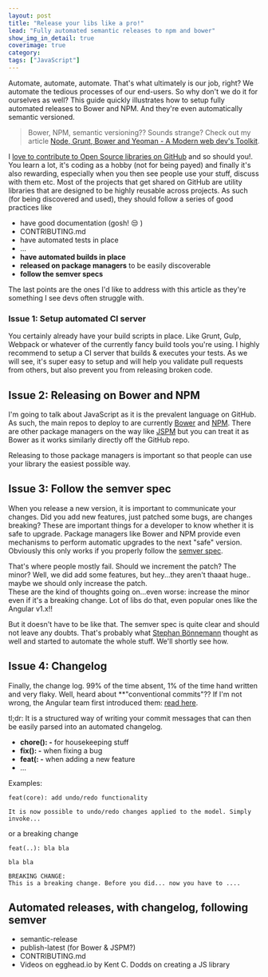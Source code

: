 ```yaml
---
layout: post
title: "Release your libs like a pro!"
lead: "Fully automated semantic releases to npm and bower"
show_img_in_detail: true
coverimage: true
category:
tags: ["JavaScript"]
---
```


Automate, automate, automate. That's what ultimately is our job, right? We automate the tedious processes of our end-users. So why don't we do it for ourselves as well? This guide quickly illustrates how to setup fully automated releases to Bower and NPM. And they're even automatically semantic versioned.

> Bower, NPM, semantic versioning?? Sounds strange? Check out my article [Node, Grunt, Bower and Yeoman - A Modern web dev's Toolkit](/blog/2014/08/node-grunt-yeoman-bower/).

I [love to contribute to Open Source libraries on GitHub](/blog/2015/06/github-social-contribute-learn/) and so should you!. You learn a lot, it's coding as a hobby (not for being payed) and finally it's also rewarding, especially when you then see people use your stuff, discuss with them etc. Most of the projects that get shared on GitHub are utility libraries that are designed to be highly reusable across projects. As such (for being discovered and used), they should follow a series of good practices like

- have good documentation (gosh! :unamused: )
- CONTRIBUTING.md
- have automated tests in place
- ...
- **have automated builds in place**
- **released on package managers** to be easily discoverable
- **follow the semver specs**

The last points are the ones I'd like to address with this article as they're something I see devs often struggle with.

### Issue 1: Setup automated CI server

You certainly already have your build scripts in place. Like Grunt, Gulp, Webpack or whatever of the currently fancy build tools you're using. I highly recommend to setup a CI server that builds & executes your tests. As we will see, it's super easy to setup and will help you validate pull requests from others, but also prevent you from releasing broken code.

## Issue 2: Releasing on Bower and NPM

I'm going to talk about JavaScript as it is the prevalent language on GitHub. As such, the main repos to deploy to are currently [Bower](http://bower.io/) and [NPM](https://www.npmjs.com/). There are other package managers on the way like [JSPM](http://jspm.io/) but you can treat it as Bower as it works similarly directly off the GitHub repo.

Releasing to those package managers is important so that people can use your library the easiest possible way.

## Issue 3: Follow the semver spec

When you release a new version, it is important to communicate your changes. Did you add new features, just patched some bugs, are changes breaking? These are important things for a developer to know whether it is safe to upgrade. Package managers like Bower and NPM provide even mechanisms to perform automatic upgrades to the next "safe" version. Obviously this only works if you properly follow the [semver spec](http://semver.org/).

That's where people mostly fail. Should we increment the patch? The minor? Well, we did add some features, but hey...they aren't thaaat huge.. maybe we should only increase the patch.  
These are the kind of thoughts going on...even worse: increase the minor even if it's a breaking change. Lot of libs do that, even popular ones like the Angular v1.x!!

But it doesn't have to be like that. The semver spec is quite clear and should not leave any doubts. That's probably what [Stephan Bönnemann](https://twitter.com/boennemann) thought as well and started to automate the whole stuff. We'll shortly see how.

## Issue 4: Changelog

Finally, the change log. 99% of the time absent, 1% of the time hand written and very flaky. Well, heard about **"conventional commits"?? If I'm not wrong, the Angular team first introduced them: [read here](https://docs.google.com/document/d/1QrDFcIiPjSLDn3EL15IJygNPiHORgU1_OOAqWjiDU5Y/edit#).

tl;dr: It is a structured way of writing your commit messages that can then be easily parsed into an automated changelog.

- **chore(<target>): <message> -** for housekeeping stuff
- **fix(<target>): <message> -** when fixing a bug
- **feat(<target>: <message> -** when adding a new feature
- ...

Examples:

```
feat(core): add undo/redo functionality

It is now possible to undo/redo changes applied to the model. Simply invoke...
```

or a breaking change

```
feat(..): bla bla

bla bla

BREAKING CHANGE:
This is a breaking change. Before you did... now you have to ....
```

## Automated releases, with changelog, following semver

- semantic-release
- publish-latest (for Bower & JSPM?)
- CONTRIBUTING.md
- Videos on egghead.io by Kent C. Dodds on creating a JS library
